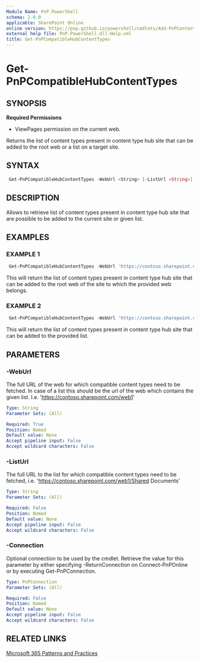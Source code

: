 ```yaml
---
Module Name: PnP.PowerShell
schema: 2.0.0
applicable: SharePoint Online
online version: https://pnp.github.io/powershell/cmdlets/Add-PnPContentTypesFromContentTypeHub.html
external help file: PnP.PowerShell.dll-Help.xml
title: Get-PnPCompatibleHubContentTypes
---
```

  
# Get-PnPCompatibleHubContentTypes

## SYNOPSIS

**Required Permissions**

  * ViewPages permission on the current web.

Returns the list of content types present in content type hub site that can be added to the root web or a list on a target site.

## SYNTAX

```powershell
 Get-PnPCompatibleHubContentTypes -WebUrl <String> [-ListUrl <String>] [-Connection <PnPConnection>] [<CommonParameters>]
```

## DESCRIPTION

Allows to retrieve list of content types present in content type hub site that are possible to be added to the current site or given list.

## EXAMPLES

### EXAMPLE 1
```powershell
 Get-PnPCompatibleHubContentTypes -WebUrl 'https://contoso.sharepoint.com/web1'
```

This will return the list of content types present in content type hub site that can be added to the root web of the site to which the provided web belongs.

### EXAMPLE 2
```powershell
 Get-PnPCompatibleHubContentTypes -WebUrl 'https://contoso.sharepoint.com/web1' -ListUrl 'https://contoso.sharepoint.com/web1/Shared Documents'
```

This will return the list of content types present in content type hub site that can be added to the provided list.

## PARAMETERS

### -WebUrl
The full URL of the web for which compatible content types need to be fetched. In case of a list this should be the url of the web which contains the given list. I.e. 'https://contoso.sharepoint.com/web1'

```yaml
Type: String
Parameter Sets: (All)

Required: True
Position: Named
Default value: None
Accept pipeline input: False
Accept wildcard characters: False
```

### -ListUrl
The full URL to the list for which compatible content types need to be fetched, i.e. 'https://contoso.sharepoint.com/web1/Shared Documents'

```yaml
Type: String
Parameter Sets: (All)

Required: False
Position: Named
Default value: None
Accept pipeline input: False
Accept wildcard characters: False
```

### -Connection
Optional connection to be used by the cmdlet. Retrieve the value for this parameter by either specifying -ReturnConnection on Connect-PnPOnline or by executing Get-PnPConnection.

```yaml
Type: PnPConnection
Parameter Sets: (All)

Required: False
Position: Named
Default value: None
Accept pipeline input: False
Accept wildcard characters: False
```

## RELATED LINKS

[Microsoft 365 Patterns and Practices](https://aka.ms/m365pnp)